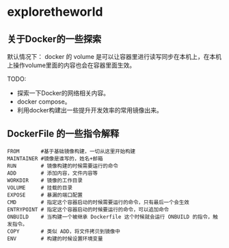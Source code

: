 # exploretheworld



## 关于Docker的一些探索
默认情况下：
docker 的 volume 是可以让容器里进行读写同步在本机上，在本机上操作volume里面的内容也会在容器里面生效。

TODO:
- 探索一下Docker的网络相关内容。
- docker compose。
- 利用docker构建出一些提升开发效率的常用镜像出来。


## DockerFile 的一些指令解释

```
FROM       #基于基础镜像构建，一切从这里开始构建
MAINTAINER #镜像是谁写的，姓名+邮箱
RUN        # 镜像构建的时候需要运行的命令 
ADD        # 添加内容，文件内容等
WORKDIR    # 镜像的工作目录
VOLUME     # 挂载的目录
EXPOSE     # 暴漏的端口配置
CMD        # 指定这个容器启动的时候需要运行的命令，只有最后一个会生效
ENTRYPOINT # 指定这个容器启动的时候要运行的命令，可以追加命令
ONBUILD    # 当构建一个被继承 Dockerfile 这个时候就会运行 ONBUILD 的指令，触发指令。
COPY       # 类似 ADD，将文件拷贝到镜像中
ENV        # 构建的时候设置环境变量
```
